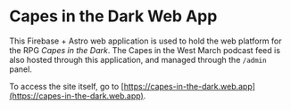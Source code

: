 # Capes in the Dark Web App

This Firebase + Astro web application is used to hold the web platform for the RPG _Capes in the Dark_. The Capes in the West March podcast feed is also hosted through this application, and managed through the `/admin` panel.

To access the site itself, go to [https://capes-in-the-dark.web.app](https://capes-in-the-dark.web.app).
